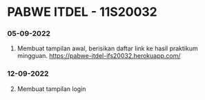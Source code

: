 # PABWE ITDEL - 11S20032

### 05-09-2022
1. Membuat tampilan awal, berisikan daftar link ke hasil praktikum mingguan.
    https://pabwe-itdel-ifs20032.herokuapp.com/

### 12-09-2022
2. Membuat tampilan login
